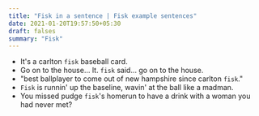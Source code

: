 ```yaml
---
title: "Fisk in a sentence | Fisk example sentences"
date: 2021-01-20T19:57:50+05:30
draft: falses
summary: "Fisk"
---
```

- It's a carlton `fisk` baseball card.
- Go on to the house... lt. `fisk` said... go on to the house.
- "best ballplayer to come out of new hampshire since carlton `fisk`."
- `Fisk` is runnin' up the baseline, wavin' at the ball like a madman.
- You missed pudge `fisk`'s homerun to have a drink with a woman you had never met?
                 
